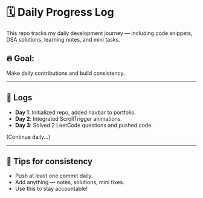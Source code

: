 # 🗓️ Daily Progress Log

This repo tracks my daily development journey — including code snippets, DSA solutions, learning notes, and mini tasks.

## 🔥 Goal:
Make daily contributions and build consistency.

---

## 📅 Logs

- **Day 1**: Initialized repo, added navbar to portfolio.
- **Day 2**: Integrated ScrollTrigger animations.
- **Day 3**: Solved 2 LeetCode questions and pushed code.

(Continue daily...)

---

## 📌 Tips for consistency
- Push at least one commit daily.
- Add anything — notes, solutions, mini fixes.
- Use this to stay accountable!

